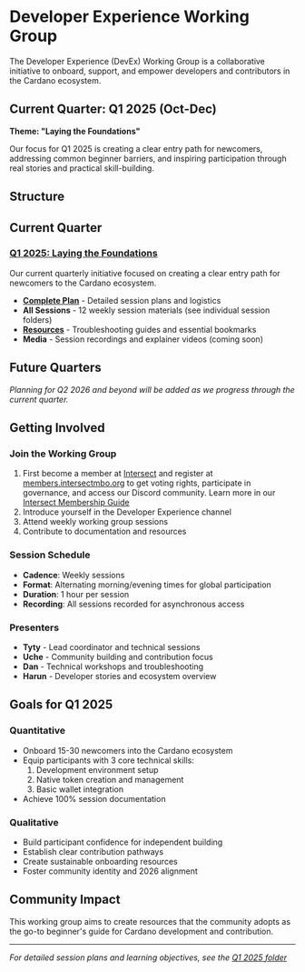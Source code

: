 # Developer Experience Working Group

The Developer Experience (DevEx) Working Group is a collaborative initiative to onboard, support, and empower developers and contributors in the Cardano ecosystem.

## Current Quarter: Q1 2025 (Oct-Dec)

**Theme: "Laying the Foundations"**

Our focus for Q1 2025 is creating a clear entry path for newcomers, addressing common beginner barriers, and inspiring participation through real stories and practical skill-building.

## Structure

## Current Quarter

### [Q1 2025: Laying the Foundations](./q1-2025/README.md)
Our current quarterly initiative focused on creating a clear entry path for newcomers to the Cardano ecosystem.

- **[Complete Plan](./q1-2025/README.md)** - Detailed session plans and logistics
- **All Sessions** - 12 weekly session materials (see individual session folders)
- **[Resources](./q1-2025/resources/readme.md)** - Troubleshooting guides and essential bookmarks
- **Media** - Session recordings and explainer videos (coming soon)

## Future Quarters

*Planning for Q2 2026 and beyond will be added as we progress through the current quarter.*

## Getting Involved

### Join the Working Group
1. First become a member at [Intersect](https://www.intersectmbo.org/) and register at [members.intersectmbo.org](https://members.intersectmbo.org/registration) to get voting rights, participate in governance, and access our Discord community. Learn more in our [Intersect Membership Guide](../intersect-membership-guide.md)
2. Introduce yourself in the Developer Experience channel
3. Attend weekly working group sessions
4. Contribute to documentation and resources

### Session Schedule
- **Cadence**: Weekly sessions
- **Format**: Alternating morning/evening times for global participation
- **Duration**: 1 hour per session
- **Recording**: All sessions recorded for asynchronous access

### Presenters
- **Tyty** - Lead coordinator and technical sessions
- **Uche** - Community building and contribution focus
- **Dan** - Technical workshops and troubleshooting
- **Harun** - Developer stories and ecosystem overview

## Goals for Q1 2025

### Quantitative
- Onboard 15-30 newcomers into the Cardano ecosystem
- Equip participants with 3 core technical skills:
  1. Development environment setup
  2. Native token creation and management
  3. Basic wallet integration
- Achieve 100% session documentation

### Qualitative
- Build participant confidence for independent building
- Establish clear contribution pathways
- Create sustainable onboarding resources
- Foster community identity and 2026 alignment

## Community Impact

This working group aims to create resources that the community adopts as the go-to beginner's guide for Cardano development and contribution.

---

*For detailed session plans and learning objectives, see the [Q1 2025 folder](./q1-2025/README.md)*